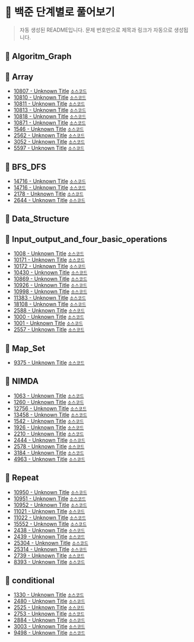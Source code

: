 # 📘 백준 단계별로 풀어보기

> 자동 생성된 README입니다. 문제 번호만으로 제목과 링크가 자동으로 생성됩니다.

## 📂 Algoritm_Graph

## 📂 Array
- <a href="https://www.acmicpc.net/problem/10807" target="_blank">10807 - Unknown Title</a> [`소스코드`](./Array/BaekJoon_10807_Counting.java)
- <a href="https://www.acmicpc.net/problem/10810" target="_blank">10810 - Unknown Title</a> [`소스코드`](./Array/BaekJoon_10810_intoBall.java)
- <a href="https://www.acmicpc.net/problem/10811" target="_blank">10811 - Unknown Title</a> [`소스코드`](./Array/BaekJoon_10811.java)
- <a href="https://www.acmicpc.net/problem/10813" target="_blank">10813 - Unknown Title</a> [`소스코드`](./Array/BaekJoon_10813_ChangeBall.java)
- <a href="https://www.acmicpc.net/problem/10818" target="_blank">10818 - Unknown Title</a> [`소스코드`](./Array/BaekJoon_10818_LeastMost.java)
- <a href="https://www.acmicpc.net/problem/10871" target="_blank">10871 - Unknown Title</a> [`소스코드`](./Array/BaekJoon_10871_X.java)
- <a href="https://www.acmicpc.net/problem/1546" target="_blank">1546 - Unknown Title</a> [`소스코드`](./Array/BaekJoon_1546_average.java)
- <a href="https://www.acmicpc.net/problem/2562" target="_blank">2562 - Unknown Title</a> [`소스코드`](./Array/BaekJoon_2562_Most.java)
- <a href="https://www.acmicpc.net/problem/3052" target="_blank">3052 - Unknown Title</a> [`소스코드`](./Array/BaekJoon_3052.java)
- <a href="https://www.acmicpc.net/problem/5597" target="_blank">5597 - Unknown Title</a> [`소스코드`](./Array/BaekJoon_5597.java)

## 📂 BFS_DFS
- <a href="https://www.acmicpc.net/problem/14716" target="_blank">14716 - Unknown Title</a> [`소스코드`](./BFS_DFS/BaekJoon_14716_BFS.java)
- <a href="https://www.acmicpc.net/problem/14716" target="_blank">14716 - Unknown Title</a> [`소스코드`](./BFS_DFS/BaekJoon_14716_DFS.java)
- <a href="https://www.acmicpc.net/problem/2178" target="_blank">2178 - Unknown Title</a> [`소스코드`](./BFS_DFS/BaekJoon_2178.java)
- <a href="https://www.acmicpc.net/problem/2644" target="_blank">2644 - Unknown Title</a> [`소스코드`](./BFS_DFS/BaekJoon_2644.java)

## 📂 Data_Structure

## 📂 Input_output_and_four_basic_operations
- <a href="https://www.acmicpc.net/problem/1008" target="_blank">1008 - Unknown Title</a> [`소스코드`](./Input_output_and_four_basic_operations/BaekJoon_1008_A_Div_B.java)
- <a href="https://www.acmicpc.net/problem/10171" target="_blank">10171 - Unknown Title</a> [`소스코드`](./Input_output_and_four_basic_operations/BaekJoon_10171_Cat.java)
- <a href="https://www.acmicpc.net/problem/10172" target="_blank">10172 - Unknown Title</a> [`소스코드`](./Input_output_and_four_basic_operations/BaekJoon_10172_Dog.java)
- <a href="https://www.acmicpc.net/problem/10430" target="_blank">10430 - Unknown Title</a> [`소스코드`](./Input_output_and_four_basic_operations/BaekJoon_10430_remainder.java)
- <a href="https://www.acmicpc.net/problem/10869" target="_blank">10869 - Unknown Title</a> [`소스코드`](./Input_output_and_four_basic_operations/BaekJoon_10869_FourBasicOperation.java)
- <a href="https://www.acmicpc.net/problem/10926" target="_blank">10926 - Unknown Title</a> [`소스코드`](./Input_output_and_four_basic_operations/BaekJoon_10926_surprised.java)
- <a href="https://www.acmicpc.net/problem/10998" target="_blank">10998 - Unknown Title</a> [`소스코드`](./Input_output_and_four_basic_operations/BaekJoon_10998_A_Mul_B.java)
- <a href="https://www.acmicpc.net/problem/11383" target="_blank">11383 - Unknown Title</a> [`소스코드`](./Input_output_and_four_basic_operations/BaekJoon_11383_KidJeongMin.java)
- <a href="https://www.acmicpc.net/problem/18108" target="_blank">18108 - Unknown Title</a> [`소스코드`](./Input_output_and_four_basic_operations/BaekJoon_18108_ButaYear.java)
- <a href="https://www.acmicpc.net/problem/2588" target="_blank">2588 - Unknown Title</a> [`소스코드`](./Input_output_and_four_basic_operations/BaekJoon_2588_Mul.java)
- <a href="https://www.acmicpc.net/problem/1000" target="_blank">1000 - Unknown Title</a> [`소스코드`](./Input_output_and_four_basic_operations/baekjoon_1000_A_puls_B.java)
- <a href="https://www.acmicpc.net/problem/1001" target="_blank">1001 - Unknown Title</a> [`소스코드`](./Input_output_and_four_basic_operations/baekjoon_1001_A_minus_B.java)
- <a href="https://www.acmicpc.net/problem/2557" target="_blank">2557 - Unknown Title</a> [`소스코드`](./Input_output_and_four_basic_operations/baekjoon_2557_hello_word.java)

## 📂 Map_Set
- <a href="https://www.acmicpc.net/problem/9375" target="_blank">9375 - Unknown Title</a> [`소스코드`](./Map_Set/BaekJoon_9375.java)

## 📂 NIMDA
- <a href="https://www.acmicpc.net/problem/1063" target="_blank">1063 - Unknown Title</a> [`소스코드`](./NIMDA/BaekJoon_1063_KIng.java)
- <a href="https://www.acmicpc.net/problem/1260" target="_blank">1260 - Unknown Title</a> [`소스코드`](./NIMDA/BaekJoon_1260_DFS_BFS.java)
- <a href="https://www.acmicpc.net/problem/12756" target="_blank">12756 - Unknown Title</a> [`소스코드`](./NIMDA/BaekJoon_12756.java)
- <a href="https://www.acmicpc.net/problem/13458" target="_blank">13458 - Unknown Title</a> [`소스코드`](./NIMDA/BaekJoon_13458.java)
- <a href="https://www.acmicpc.net/problem/1542" target="_blank">1542 - Unknown Title</a> [`소스코드`](./NIMDA/BaekJoon_1542_Ball.java)
- <a href="https://www.acmicpc.net/problem/1926" target="_blank">1926 - Unknown Title</a> [`소스코드`](./NIMDA/BaekJoon_1926_picture.java)
- <a href="https://www.acmicpc.net/problem/2210" target="_blank">2210 - Unknown Title</a> [`소스코드`](./NIMDA/BaekJoon_2210.java)
- <a href="https://www.acmicpc.net/problem/2444" target="_blank">2444 - Unknown Title</a> [`소스코드`](./NIMDA/BaekJoon_2444_starship.java)
- <a href="https://www.acmicpc.net/problem/2578" target="_blank">2578 - Unknown Title</a> [`소스코드`](./NIMDA/BaekJoon_2578_Bingo.java)
- <a href="https://www.acmicpc.net/problem/3184" target="_blank">3184 - Unknown Title</a> [`소스코드`](./NIMDA/BaekJoon_3184_Sheep.java)
- <a href="https://www.acmicpc.net/problem/4963" target="_blank">4963 - Unknown Title</a> [`소스코드`](./NIMDA/BaekJoon_4963_countingisland.java)

## 📂 Repeat
- <a href="https://www.acmicpc.net/problem/10950" target="_blank">10950 - Unknown Title</a> [`소스코드`](./Repeat/BaekJoon_10950.java)
- <a href="https://www.acmicpc.net/problem/10951" target="_blank">10951 - Unknown Title</a> [`소스코드`](./Repeat/BaekJoon_10951_AplusB4.java)
- <a href="https://www.acmicpc.net/problem/10952" target="_blank">10952 - Unknown Title</a> [`소스코드`](./Repeat/BaekJoon_10952_AplusB5.java)
- <a href="https://www.acmicpc.net/problem/11021" target="_blank">11021 - Unknown Title</a> [`소스코드`](./Repeat/BaekJoon_11021_AplusB7.java)
- <a href="https://www.acmicpc.net/problem/11022" target="_blank">11022 - Unknown Title</a> [`소스코드`](./Repeat/BaekJoon_11022_ApusB8.java)
- <a href="https://www.acmicpc.net/problem/15552" target="_blank">15552 - Unknown Title</a> [`소스코드`](./Repeat/BaekJoon_15552_QuickAB.java)
- <a href="https://www.acmicpc.net/problem/2438" target="_blank">2438 - Unknown Title</a> [`소스코드`](./Repeat/BaekJoon_2438_Star1.java)
- <a href="https://www.acmicpc.net/problem/2439" target="_blank">2439 - Unknown Title</a> [`소스코드`](./Repeat/BaekJoon_2439_Start2.java)
- <a href="https://www.acmicpc.net/problem/25304" target="_blank">25304 - Unknown Title</a> [`소스코드`](./Repeat/BaekJoon_25304_Receipt.java)
- <a href="https://www.acmicpc.net/problem/25314" target="_blank">25314 - Unknown Title</a> [`소스코드`](./Repeat/BaekJoon_25314_CodingIsPEClass.java)
- <a href="https://www.acmicpc.net/problem/2739" target="_blank">2739 - Unknown Title</a> [`소스코드`](./Repeat/BaekJoon_2739_gugudan.java)
- <a href="https://www.acmicpc.net/problem/8393" target="_blank">8393 - Unknown Title</a> [`소스코드`](./Repeat/BaekJoon_8393_hap.java)

## 📂 conditional
- <a href="https://www.acmicpc.net/problem/1330" target="_blank">1330 - Unknown Title</a> [`소스코드`](./conditional/BaekJoon_1330.java)
- <a href="https://www.acmicpc.net/problem/2480" target="_blank">2480 - Unknown Title</a> [`소스코드`](./conditional/BaekJoon_2480_ThreeDice.java)
- <a href="https://www.acmicpc.net/problem/2525" target="_blank">2525 - Unknown Title</a> [`소스코드`](./conditional/BaekJoon_2525_OvenClock.java)
- <a href="https://www.acmicpc.net/problem/2753" target="_blank">2753 - Unknown Title</a> [`소스코드`](./conditional/BaekJoon_2753_leapYear.java)
- <a href="https://www.acmicpc.net/problem/2884" target="_blank">2884 - Unknown Title</a> [`소스코드`](./conditional/BaekJoon_2884_Alam.java)
- <a href="https://www.acmicpc.net/problem/3003" target="_blank">3003 - Unknown Title</a> [`소스코드`](./conditional/BaekJoon_3003_MakingChess.java)
- <a href="https://www.acmicpc.net/problem/9498" target="_blank">9498 - Unknown Title</a> [`소스코드`](./conditional/BaekJoon_9498_TestGrade.java)

